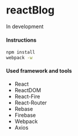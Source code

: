 # reactBlog

In development

#### Instructions

```bash
npm install
webpack -w
```


#### Used framework and tools

* React
* ReactDOM
* React-Fire
* React-Router
* Rebase
* Firebase
* Webpack
* Axios

